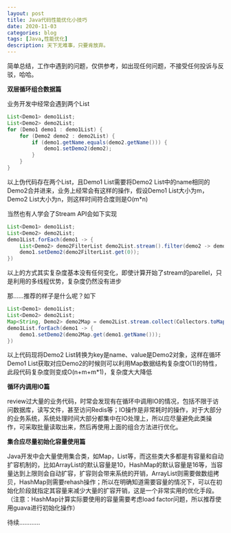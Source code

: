 ```yaml
---
layout: post
title: Java代码性能优化小技巧
date: 2020-11-03
categories: blog
tags: [Java,性能优化]
description: 天下无难事，只要肯放弃。
---
```


简单总结，工作中遇到的问题，仅供参考，如出现任何问题，不接受任何投诉与反驳，哈哈。

**双层循环组合数据篇**

业务开发中经常会遇到两个List

```java
List<Demo1> demo1List;
List<Demo2> demo2List;
for (Demo1 demo1 : demo1List) {
    for (Demo2 demo2 : demo2List) {
        if (demo1.getName.equals(demo2.getName())) {
            demo1.setDemo2(demo2);
        }
    }
}
```
以上伪代码存在两个List，且Demo1 List需要将Demo2 List中的name相同的Demo2合并进来，业务上经常会有这样的操作，假设Demo1 List大小为m，Demo2 List大小为n，则这样时间符合度则是O(m*n)

当然也有人学会了Stream API会如下实现

```java
List<Demo1> demo1List;
List<Demo2> demo2List;
demo1List.forEach(demo1 -> {
    List<Demo2> demo2FilterList demo2List.stream().filter(demo2 -> demo2.getName().equals(demo1.getName())).collect(Collectors.toList());
    demo1.setDemo2(demo2FilterList.get(0));
})
```
以上的方式其实复杂度基本没有任何变化，即使计算开始了stream的parellel，只是利用的多线程优势，复杂度仍然没有进步

那……推荐的样子是什么呢？如下
```java
List<Demo1> demo1List;
List<Demo2> demo2List;
Map<String, Demo2> demo2Map = demo2List.stream.collect(Collectors.toMap(Demo2::getName, value -> value));
demo1List.forEach(demo1 -> {
    demo1.setDemo2(demo2Map.get(demo1.getName()));
})
```
以上代码现将Demo2 List转换为key是name、value是Demo2对象，这样在循环Demo1 List获取对应Demo2的时候则可以利用Map数据结构复杂度O(1)的特性，此段代码复杂度则变成O(n+m+m*1)，复杂度大大降低

**循环内调用IO篇**

review过大量的业务代码，时常会发现有在循环中调用IO的情况，包括不限于访问数据库，读写文件，甚至访问Redis等；IO操作是非常耗时的操作，对于大部分的业务系统，系统处理时间大部分都集中在IO处理上，所以应尽量避免此类操作，可采取批量读取出来，然后再使用上面的组合方法进行优化。

**集合应尽量初始化容量使用篇**

Java开发中会大量使用集合类，如Map，List等，而这些类大多都是有容量和自动扩容机制的，比如ArrayList的默认容量是10，HashMap的默认容量是16等，当容量达到上限则会自动扩容，扩容则会带来系统的开销，ArrayList则需要做数组拷贝，HashMap则需要rehash操作；所以在明确知道需要容量的情况下，可以在初始化阶段就指定其容量来减少大量的扩容开销，这是一个非常实用的优化手段。（注意：HashMap计算实际要使用的容量需要考虑load factor问题，所以推荐使用guava进行初始化操作）

待续…………
